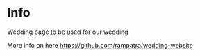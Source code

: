 # Info
Wedding page to be used for our wedding

More info on here
https://github.com/rampatra/wedding-website